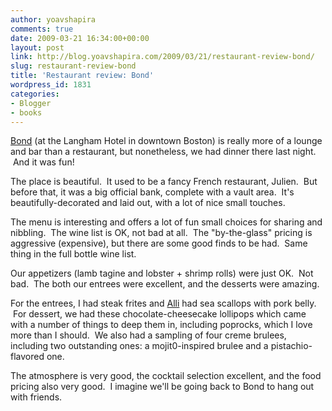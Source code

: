 ```yaml
---
author: yoavshapira
comments: true
date: 2009-03-21 16:34:00+00:00
layout: post
link: http://blog.yoavshapira.com/2009/03/21/restaurant-review-bond/
slug: restaurant-review-bond
title: 'Restaurant review: Bond'
wordpress_id: 1831
categories:
- Blogger
- books
---
```


[Bond](http://boston.langhamhotels.com/en/restaurants/bond_restaurant.htm) (at the Langham Hotel in downtown Boston) is really more of a lounge and bar than a restaurant, but nonetheless, we had dinner there last night.  And it was fun!

  


The place is beautiful.  It used to be a fancy French restaurant, Julien.  But before that, it was a big official bank, complete with a vault area.  It's beautifully-decorated and laid out, with a lot of nice small touches.

  


The menu is interesting and offers a lot of fun small choices for sharing and nibbling.  The wine list is OK, not bad at all.  The "by-the-glass" pricing is aggressive (expensive), but there are some good finds to be had.  Same thing in the full bottle wine list.

  


Our appetizers (lamb tagine and lobster + shrimp rolls) were just OK.  Not bad.  The both our entrees were excellent, and the desserts were amazing.  

  


For the entrees, I had steak frites and [Alli](http://allisonshapira.com) had sea scallops with pork belly.  For dessert, we had these chocolate-cheesecake lollipops which came with a number of things to deep them in, including poprocks, which I love more than I should.  We also had a sampling of four creme brulees, including two outstanding ones: a mojit0-inspired brulee and a pistachio-flavored one.

  


The atmosphere is very good, the cocktail selection excellent, and the food pricing also very good.  I imagine we'll be going back to Bond to hang out with friends.
